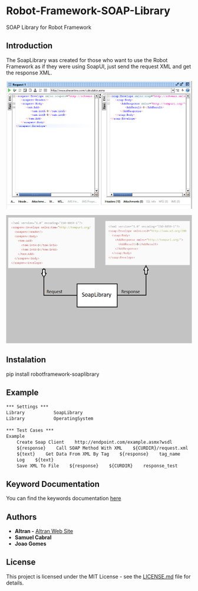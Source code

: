# Robot-Framework-SOAP-Library
SOAP Library for Robot Framework

## Introduction
The SoapLibrary was created for those who want to use the Robot Framework as if they were using SoapUI, just send the request XML and get the response XML.

![alt text](https://github.com/Altran-PT-GDC/Robot-Framework-SOAP-Library/blob/master/Doc/img_SoapUI.png)

![alt text](https://github.com/Altran-PT-GDC/Robot-Framework-SOAP-Library/blob/master/Doc/img_SoapLibrary.png)

## Instalation
pip install robotframework-soaplibrary

## Example

    *** Settings ***
    Library           SoapLibrary
    Library           OperatingSystem

    *** Test Cases ***
    Example
        Create Soap Client    http://endpoint.com/example.asmx?wsdl
        ${response}    Call SOAP Method With XML    ${CURDIR}/request.xml
        ${text}    Get Data From XML By Tag    ${response}    tag_name
        Log    ${text}
        Save XML To File    ${response}    ${CURDIR}    response_test
        
## Keyword Documentation

You can find the keywords documentation [here](https://raw.githack.com/Altran-PT-GDC/Robot-Framework-SOAP-Library/master/Doc/SoapLibrary.html)     

## Authors
   - **Altran -** [Altran Web Site](https://www.altran.com/us/en/)
   - **Samuel Cabral**
   - **Joao Gomes**
   
## License
This project is licensed under the MIT License - see the [LICENSE.md](https://github.com/Altran-PT-GDC/Robot-Framework-SOAP-Library/blob/master/LICENSE.md) file for details.   
